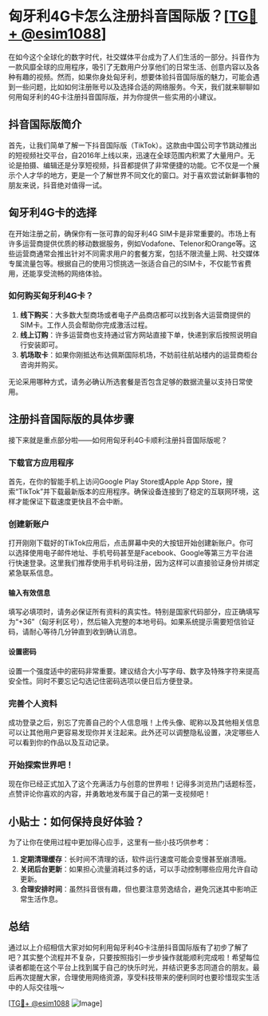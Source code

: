 # 匈牙利4G卡怎么注册抖音国际版？[[TG💪+ @esim1088](https://t.me/s/esim1088)]

在如今这个全球化的数字时代，社交媒体平台成为了人们生活的一部分。抖音作为一款风靡全球的应用程序，吸引了无数用户分享他们的日常生活、创意内容以及各种有趣的视频。然而，如果你身处匈牙利，想要体验抖音国际版的魅力，可能会遇到一些问题，比如如何注册账号以及选择合适的网络服务。今天，我们就来聊聊如何用匈牙利的4G卡注册抖音国际版，并为你提供一些实用的小建议。

## 抖音国际版简介

首先，让我们简单了解一下抖音国际版（TikTok）。这款由中国公司字节跳动推出的短视频社交平台，自2016年上线以来，迅速在全球范围内积累了大量用户。无论是拍摄、编辑还是分享短视频，抖音都提供了非常便捷的功能。它不仅是一个展示个人才华的地方，更是一个了解世界不同文化的窗口。对于喜欢尝试新鲜事物的朋友来说，抖音绝对值得一试。

## 匈牙利4G卡的选择

在开始注册之前，确保你有一张可靠的匈牙利4G SIM卡是非常重要的。市场上有许多运营商提供优质的移动数据服务，例如Vodafone、Telenor和Orange等。这些运营商通常会推出针对不同需求用户的套餐方案，包括不限流量上网、社交媒体专属流量包等。根据自己的使用习惯挑选一张适合自己的SIM卡，不仅能节省费用，还能享受流畅的网络体验。

### 如何购买匈牙利4G卡？

1. **线下购买**：大多数大型商场或者电子产品商店都可以找到各大运营商提供的SIM卡。工作人员会帮助你完成激活过程。
2. **线上订购**：许多运营商也支持通过官方网站直接下单，快递到家后按照说明自行安装即可。
3. **机场取卡**：如果你刚抵达布达佩斯国际机场，不妨前往航站楼内的运营商柜台咨询并购买。

无论采用哪种方式，请务必确认所选套餐是否包含足够的数据流量以支持日常使用。

## 注册抖音国际版的具体步骤

接下来就是重点部分啦——如何用匈牙利4G卡顺利注册抖音国际版呢？

### 下载官方应用程序

首先，在你的智能手机上访问Google Play Store或Apple App Store，搜索“TikTok”并下载最新版本的应用程序。确保设备连接到了稳定的互联网环境，这样才能保证下载速度更快且不会中断。

### 创建新账户

打开刚刚下载好的TikTok应用后，点击屏幕中央的大按钮开始创建新账户。你可以选择使用电子邮件地址、手机号码甚至是Facebook、Google等第三方平台进行快速登录。这里我们推荐使用手机号码注册，因为这样可以直接验证身份并绑定紧急联系信息。

#### 输入有效信息

填写必填项时，请务必保证所有资料的真实性。特别是国家代码部分，应正确填写为“+36”（匈牙利区号），然后输入完整的本地号码。如果系统提示需要短信验证码，请耐心等待几分钟直到收到确认消息。

#### 设置密码

设置一个强度适中的密码非常重要。建议结合大小写字母、数字及特殊字符来提高安全性。同时不要忘记勾选记住密码选项以便日后方便登录。

### 完善个人资料

成功登录之后，别忘了完善自己的个人信息哦！上传头像、昵称以及其他相关信息可以让其他用户更容易发现你并关注起来。此外还可以调整隐私设置，决定哪些人可以看到你的作品以及互动记录。

### 开始探索世界吧！

现在你已经正式加入了这个充满活力与创意的世界啦！记得多浏览热门话题标签，点赞评论你喜欢的内容，并勇敢地发布属于自己的第一支视频吧！

## 小贴士：如何保持良好体验？

为了让你在使用过程中更加得心应手，这里有一些小技巧供参考：

1. **定期清理缓存**：长时间不清理的话，软件运行速度可能会变慢甚至崩溃哦。
2. **关闭后台更新**：如果担心流量消耗过多的话，可以手动控制哪些应用允许自动更新。
3. **合理安排时间**：虽然抖音很有趣，但也要注意劳逸结合，避免沉迷其中影响正常生活作息。

## 总结

通过以上介绍相信大家对如何利用匈牙利4G卡注册抖音国际版有了初步了解了吧？其实整个流程并不复杂，只要按照指引一步步操作就能顺利完成啦！希望每位读者都能在这个平台上找到属于自己的快乐时光，并结识更多志同道合的朋友。最后再次提醒大家，合理使用网络资源，享受科技带来的便利同时也要珍惜现实生活中的人际交往哦～

[[TG💪+ @esim1088](https://t.me/s/esim1088) ![Image](https://i.postimg.cc/4NQfJmqS/Snipaste-2025-05-13-00-14-12.png)]